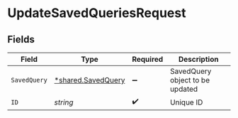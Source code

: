 # UpdateSavedQueriesRequest


## Fields

| Field                                                   | Type                                                    | Required                                                | Description                                             |
| ------------------------------------------------------- | ------------------------------------------------------- | ------------------------------------------------------- | ------------------------------------------------------- |
| `SavedQuery`                                            | [*shared.SavedQuery](../../models/shared/savedquery.md) | :heavy_minus_sign:                                      | SavedQuery object to be updated                         |
| `ID`                                                    | *string*                                                | :heavy_check_mark:                                      | Unique ID                                               |